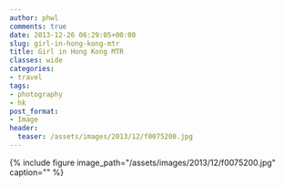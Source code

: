 ```yaml
---
author: phwl
comments: true
date: 2013-12-26 06:29:05+00:00
slug: girl-in-hong-kong-mtr
title: Girl in Hong Kong MTR
classes: wide
categories:
- travel
tags:
- photography
- hk
post_format:
- Image
header:
  teaser: /assets/images/2013/12/f0075200.jpg
---
```


{% include figure image_path="/assets/images/2013/12/f0075200.jpg" caption="" %}

